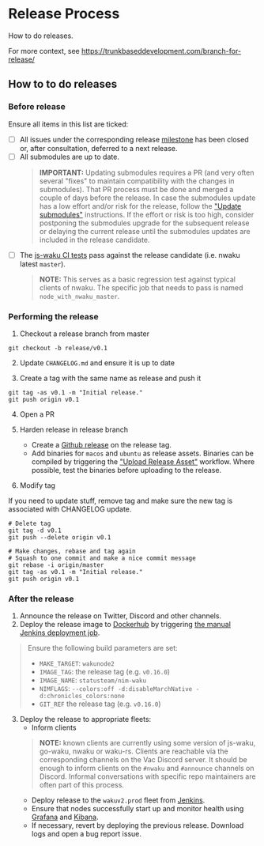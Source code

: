 # Release Process

How to do releases.

For more context, see https://trunkbaseddevelopment.com/branch-for-release/

## How to to do releases

### Before release

Ensure all items in this list are ticked:
- [ ] All issues under the corresponding release [milestone](https://github.com/status-im/nwaku/milestones) has been closed or, after consultation, deferred to a next release.
- [ ] All submodules are up to date.
  > **IMPORTANT:** Updating submodules requires a PR (and very often several "fixes" to maintain compatibility with the changes in submodules). That PR process must be done and merged a couple of days before the release.
  > In case the submodules update has a low effort and/or risk for the release, follow the ["Update submodules"](./git-submodules.md) instructions.
  > If the effort or risk is too high, consider postponing the submodules upgrade for the subsequent release or delaying the current release until the submodules updates are included in the release candidate.
- [ ] The [js-waku CI tests](https://github.com/waku-org/js-waku/actions/workflows/ci.yml) pass against the release candidate (i.e. nwaku latest `master`).
  > **NOTE:** This serves as a basic regression test against typical clients of nwaku.
  > The specific job that needs to pass is named `node_with_nwaku_master`.

### Performing the release

1. Checkout a release branch from master

`git checkout -b release/v0.1`

2. Update `CHANGELOG.md` and ensure it is up to date

3. Create a tag with the same name as release and push it

```
git tag -as v0.1 -m "Initial release."
git push origin v0.1
```

4. Open a PR

5. Harden release in release branch
    - Create a [Github release](https://github.com/status-im/nwaku/releases) on the release tag.
    - Add binaries for `macos` and `ubuntu` as release assets. Binaries can be compiled by triggering the ["Upload Release Asset"](https://github.com/status-im/nwaku/actions/workflows/release-assets.yml) workflow. Where possible, test the binaries before uploading to the release.

6. Modify tag

If you need to update stuff, remove tag and make sure the new tag is associated
with CHANGELOG update.

```
# Delete tag
git tag -d v0.1
git push --delete origin v0.1

# Make changes, rebase and tag again
# Squash to one commit and make a nice commit message
git rebase -i origin/master
git tag -as v0.1 -m "Initial release."
git push origin v0.1
```

### After the release

1. Announce the release on Twitter, Discord and other channels.
2. Deploy the release image to [Dockerhub](https://hub.docker.com/layers/statusteam/nim-waku/a5f8b9/images/sha256-88691a8f82bd6a4242fa99053a65b7fc4762b23a2b4e879d0f8b578c798a0e09?context=explore) by triggering [the manual Jenkins deployment job](https://ci.infra.status.im/job/nim-waku/job/manual/build).
  > Ensure the following build parameters are set:
  > - `MAKE_TARGET`: `wakunode2`
  > - `IMAGE_TAG`: the release tag (e.g. `v0.16.0`)
  > - `IMAGE_NAME`: `statusteam/nim-waku`
  > - `NIMFLAGS`: `--colors:off -d:disableMarchNative -d:chronicles_colors:none`
  > - `GIT_REF` the release tag (e.g. `v0.16.0`)
3. Deploy the release to appropriate fleets:
   - Inform clients
   > **NOTE:** known clients are currently using some version of js-waku, go-waku, nwaku or waku-rs.
   > Clients are reachable via the corresponding channels on the Vac Discord server.
   > It should be enough to inform clients on the `#nwaku` and `#announce` channels on Discord.
   > Informal conversations with specific repo maintainers are often part of this process.
   - Deploy release to the `wakuv2.prod` fleet from [Jenkins](https://ci.status.im/job/nim-waku/job/deploy-wakuv2-prod/).
   - Ensure that nodes successfully start up and monitor health using [Grafana](https://grafana.infra.status.im/d/qrp_ZCTGz/nim-waku-v2?orgId=1) and [Kibana](https://kibana.infra.status.im/goto/a7728e70-eb26-11ec-81d1-210eb3022c76).
   - If necessary, revert by deploying the previous release. Download logs and open a bug report issue.
